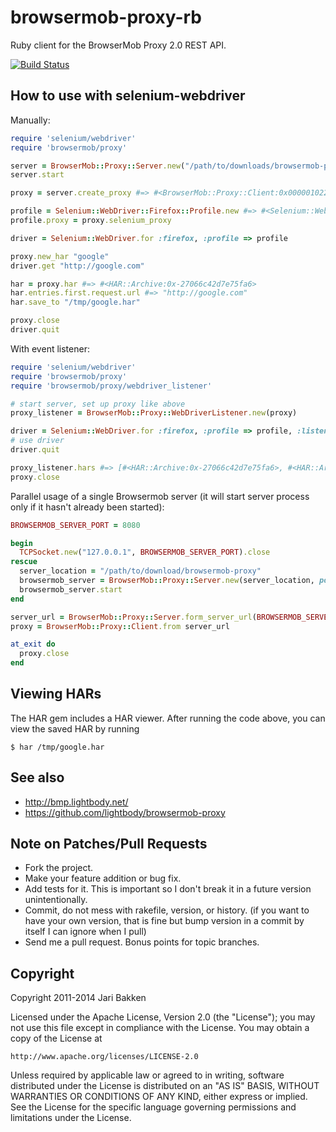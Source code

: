 browsermob-proxy-rb
===================

Ruby client for the BrowserMob Proxy 2.0 REST API.

[![Build Status](https://secure.travis-ci.org/jarib/browsermob-proxy-rb.png)](http://travis-ci.org/jarib/browsermob-proxy-rb)


How to use with selenium-webdriver
----------------------------------

Manually:

``` ruby
require 'selenium/webdriver'
require 'browsermob/proxy'

server = BrowserMob::Proxy::Server.new("/path/to/downloads/browsermob-proxy/bin/browsermob-proxy") #=> #<BrowserMob::Proxy::Server:0x000001022c6ea8 ...>
server.start

proxy = server.create_proxy #=> #<BrowserMob::Proxy::Client:0x0000010224bdc0 ...>

profile = Selenium::WebDriver::Firefox::Profile.new #=> #<Selenium::WebDriver::Firefox::Profile:0x000001022bf748 ...>
profile.proxy = proxy.selenium_proxy

driver = Selenium::WebDriver.for :firefox, :profile => profile

proxy.new_har "google"
driver.get "http://google.com"

har = proxy.har #=> #<HAR::Archive:0x-27066c42d7e75fa6>
har.entries.first.request.url #=> "http://google.com"
har.save_to "/tmp/google.har"

proxy.close
driver.quit
```

With event listener:

```ruby
require 'selenium/webdriver'
require 'browsermob/proxy'
require 'browsermob/proxy/webdriver_listener'

# start server, set up proxy like above
proxy_listener = BrowserMob::Proxy::WebDriverListener.new(proxy)

driver = Selenium::WebDriver.for :firefox, :profile => profile, :listener => proxy_listener
# use driver
driver.quit

proxy_listener.hars #=> [#<HAR::Archive:0x-27066c42d7e75fa6>, #<HAR::Archive:0x-d7e75fa627066c42>]
proxy.close
```

Parallel usage of a single Browsermob server (it will start server process only if it hasn't already been started):

```ruby
BROWSERMOB_SERVER_PORT = 8080

begin
  TCPSocket.new("127.0.0.1", BROWSERMOB_SERVER_PORT).close
rescue
  server_location = "/path/to/download/browsermob-proxy"
  browsermob_server = BrowserMob::Proxy::Server.new(server_location, port: BROWSERMOB_SERVER_PORT, stop_at_exit: false)
  browsermob_server.start
end

server_url = BrowserMob::Proxy::Server.form_server_url(BROWSERMOB_SERVER_PORT)
proxy = BrowserMob::Proxy::Client.from server_url

at_exit do
  proxy.close
end
```

Viewing HARs
------------

The HAR gem includes a HAR viewer. After running the code above, you can view the saved HAR by running

    $ har /tmp/google.har

See also
--------

* http://bmp.lightbody.net/
* https://github.com/lightbody/browsermob-proxy

Note on Patches/Pull Requests
-----------------------------

* Fork the project.
* Make your feature addition or bug fix.
* Add tests for it. This is important so I don't break it in a
  future version unintentionally.
* Commit, do not mess with rakefile, version, or history.
  (if you want to have your own version, that is fine but bump version in a commit by itself I can ignore when I pull)
* Send me a pull request. Bonus points for topic branches.

Copyright
---------

Copyright 2011-2014 Jari Bakken

Licensed under the Apache License, Version 2.0 (the "License");
you may not use this file except in compliance with the License.
You may obtain a copy of the License at

    http://www.apache.org/licenses/LICENSE-2.0

Unless required by applicable law or agreed to in writing, software
distributed under the License is distributed on an "AS IS" BASIS,
WITHOUT WARRANTIES OR CONDITIONS OF ANY KIND, either express or implied.
See the License for the specific language governing permissions and
limitations under the License.

